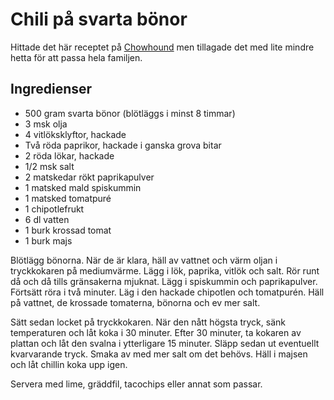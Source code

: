 # Chili på svarta bönor

Hittade det här receptet på [Chowhound](https://www.chowhound.com/recipes/pressure-cooker-vegan-black-bean-chili-30307) men tillagade det med lite mindre hetta för att passa hela familjen.

Ingredienser
------------
- 500 gram svarta bönor (blötläggs i minst 8 timmar)
- 3 msk olja 
- 4 vitlöksklyftor, hackade 
- Två röda paprikor, hackade i ganska grova bitar
- 2 röda lökar, hackade 
- 1/2 msk salt  
- 2 matskedar rökt paprikapulver 
- 1 matsked mald spiskummin
- 1 matsked tomatpuré  
- 1 chipotlefrukt
- 6 dl vatten 
- 1 burk krossad tomat
- 1 burk majs

Blötlägg bönorna. När de är klara, häll av vattnet och värm oljan i tryckkokaren på mediumvärme. Lägg i lök, paprika, vitlök och salt. Rör runt då och då tills gränsakerna mjuknat. Lägg i spiskummin och paprikapulver. Förtsätt röra i två minuter. Läg i den hackade chipotlen och tomatpurén. Häll på vattnet, de krossade tomaterna, bönorna och ev mer salt. 

Sätt sedan locket på tryckkokaren. När den nått högsta tryck, sänk temperaturen och låt koka i 30 minuter. Efter 30 minuter, ta kokaren av plattan och låt den svalna i ytterligare 15 minuter. Släpp sedan ut eventuellt kvarvarande tryck. Smaka av med mer salt om det behövs. Häll i majsen och låt chillin koka upp igen. 

Servera med lime, gräddfil, tacochips eller annat som passar.  
